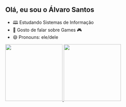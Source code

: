 ## Olá, eu sou o Álvaro Santos

- 🕮 Estudando Sistemas de Informação
- 💬 Gosto de falar sobre Games 🎮
- 😄 Pronouns: ele/dele

<div>
  <a href=https://github.com/alvarossantos">
  <img height="180em" src="https://github-readme-stats.vercel.app/api?username=alvarossantos&show_icons=true%theme=dracula&include_all_commits=true&cont_private=true"/>
    <img height="180em" src="https://github-readme-stats.vercel.app/api/top-langs/?username=alvarossantos&layout=compact&langs_count=16&theme=dracula"/>
</div>
